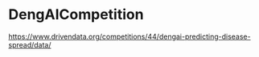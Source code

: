 # DengAICompetition
https://www.drivendata.org/competitions/44/dengai-predicting-disease-spread/data/
